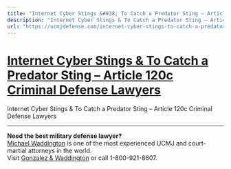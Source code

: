 ```yaml
---
title: "Internet Cyber Stings &#038; To Catch a Predator Sting – Article 120c Criminal Defense Lawyers"
description: "Internet Cyber Stings & To Catch a Predator Sting – Article 120c Criminal Defense Lawyers"
url: "https://ucmjdefense.com/internet-cyber-stings-to-catch-a-predator-sting-article-120c-criminal-defense-lawyers.html"
---
```


# [Internet Cyber Stings &#038; To Catch a Predator Sting – Article 120c Criminal Defense Lawyers](https://ucmjdefense.com/internet-cyber-stings-to-catch-a-predator-sting-article-120c-criminal-defense-lawyers.html)

Internet Cyber Stings & To Catch a Predator Sting – Article 120c Criminal Defense Lawyers

---

**Need the best military defense lawyer?**  
[Michael Waddington](https://ucmjdefense.com/attorneys/michael-stewart-waddington-partner.html) is one of the most experienced UCMJ and court-martial attorneys in the world.  
Visit [Gonzalez & Waddington](https://ucmjdefense.com) or call 1-800-921-8607.
